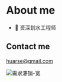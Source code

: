 # About me

- 🤔 资深划水工程师

## Contact me

huarse@gmail.com

![需求滞销-宽](https://user-images.githubusercontent.com/3724927/187819681-30bf2bde-3f47-4f99-b1b4-09a8a80bee0a.jpg)

<!--
**huarse/huarse** is a ✨ _special_ ✨ repository because its `README.md` (this file) appears on your GitHub profile.

Here are some ideas to get you started:

- 🔭 I’m currently working on ...
- 🌱 I’m currently learning ...
- 👯 I’m looking to collaborate on ...
- 🤔 I’m looking for help with ...
- 💬 Ask me about ...
- 📫 How to reach me: ...
- 😄 Pronouns: ...
- ⚡ Fun fact: ...
-->
